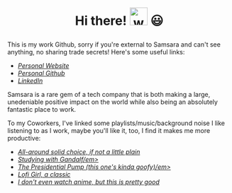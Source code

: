 <h1 align="center">

Hi there! <img src="https://github.com/bbonifacio-at-mudd/bbonifacio-at-mudd/assets/114462423/c51c3fbf-d6a2-4dae-bba0-5d36ba70d464" alt="waving" width="40" height="40"> 😃
</h1>
<p align="left">
This is my work Github, sorry if you're external to Samsara and can't see anything, no sharing trade secrets! Here's some useful links:
</p>
<ul>
  <li><em><a href="https://brandonbonifacio.com/">Personal Website</a></em></li>
  <li><em><a href="https://github.com/bbonifacio-at-mudd/">Personal Github</a></em></li>
  <li><em><a href="https://www.linkedin.com/in/bonifaciob/">LinkedIn</a></em></li>
</ul>

<p align="left">
Samsara is a rare gem of a tech company that is both making a large, unedeniable positive impact on the world while also being
an absolutely fantastic place to work.
</p>

<p align="left">
To my Coworkers, I've linked some playlists/music/background noise I like listening to as I work, maybe you'll like it, too, I find it makes
me more productive:
</p> 
<ul>
  <li><em><a href="https://www.youtube.com/watch?v=Hlp6aawXVoY">All-around solid choice, if not a little plain</em></li>
  <li><em><a href="https://www.youtube.com/watch?v=eHqw900CuTY">Studying with Gandalf/em></li>
  <li><em><a href="https://www.youtube.com/watch?v=sl9OmHy6c6o">The Presidential Pump (this one's kinda goofy)/em></li>
  <li><em><a href="https://www.youtube.com/watch?v=jfKfPfyJRdk">Lofi Girl, a classic</em></li>
  <li><em><a href="https://www.youtube.com/watch?v=p77-glF--GA">I don't even watch anime, but this is pretty good</em></li>
</ul>

<!--
**bbonifacio-at-samsara/bbonifacio-at-samsara** is a ✨ _special_ ✨ repository because its `README.md` (this file) appears on your GitHub profile.

Here are some ideas to get you started:

- 🔭 I’m currently working on ...
- 🌱 I’m currently learning ...
- 👯 I’m looking to collaborate on ...
- 🤔 I’m looking for help with ...
- 💬 Ask me about ...
- 📫 How to reach me: ...
- 😄 Pronouns: ...
- ⚡ Fun fact: ...
-->
